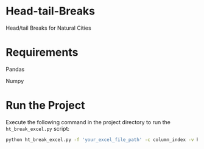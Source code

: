 # Head-tail-Breaks
Head/tail Breaks for Natural Cities

# Requirements

Pandas

Numpy

# Run the Project

Execute the following command in the project directory to run the `ht_break_excel.py` script:

```bash
python ht_break_excel.py -f 'your_excel_file_path' -c column_index -v head/tail_break_vesion(1 or 2)

